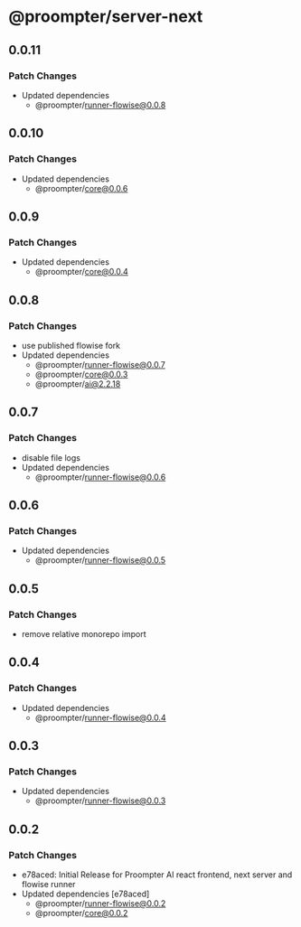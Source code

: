 # @proompter/server-next

## 0.0.11

### Patch Changes

- Updated dependencies
  - @proompter/runner-flowise@0.0.8

## 0.0.10

### Patch Changes

- Updated dependencies
  - @proompter/core@0.0.6

## 0.0.9

### Patch Changes

- Updated dependencies
  - @proompter/core@0.0.4

## 0.0.8

### Patch Changes

- use published flowise fork
- Updated dependencies
  - @proompter/runner-flowise@0.0.7
  - @proompter/core@0.0.3
  - @proompter/ai@2.2.18

## 0.0.7

### Patch Changes

- disable file logs
- Updated dependencies
  - @proompter/runner-flowise@0.0.6

## 0.0.6

### Patch Changes

- Updated dependencies
  - @proompter/runner-flowise@0.0.5

## 0.0.5

### Patch Changes

- remove relative monorepo import

## 0.0.4

### Patch Changes

- Updated dependencies
  - @proompter/runner-flowise@0.0.4

## 0.0.3

### Patch Changes

- Updated dependencies
  - @proompter/runner-flowise@0.0.3

## 0.0.2

### Patch Changes

- e78aced: Initial Release for Proompter AI react frontend, next server and flowise runner
- Updated dependencies [e78aced]
  - @proompter/runner-flowise@0.0.2
  - @proompter/core@0.0.2
